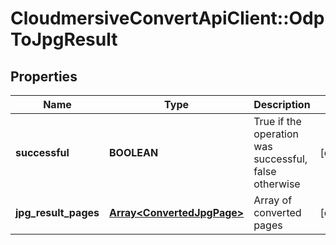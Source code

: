 # CloudmersiveConvertApiClient::OdpToJpgResult

## Properties
Name | Type | Description | Notes
------------ | ------------- | ------------- | -------------
**successful** | **BOOLEAN** | True if the operation was successful, false otherwise | [optional] 
**jpg_result_pages** | [**Array&lt;ConvertedJpgPage&gt;**](ConvertedJpgPage.md) | Array of converted pages | [optional] 


